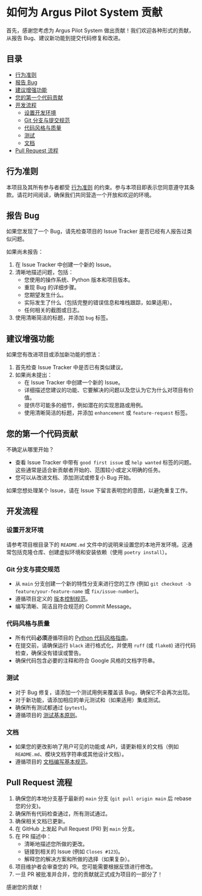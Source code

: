 # 如何为 Argus Pilot System 贡献

首先，感谢您考虑为 Argus Pilot System 做出贡献！我们欢迎各种形式的贡献，从报告 Bug、建议新功能到提交代码修复和改进。

## 目录

*   [行为准则](#行为准则)
*   [报告 Bug](#报告-bug)
*   [建议增强功能](#建议增强功能)
*   [您的第一个代码贡献](#您的第一个代码贡献)
*   [开发流程](#开发流程)
    *   [设置开发环境](#设置开发环境)
    *   [Git 分支与提交规范](#git-分支与提交规范)
    *   [代码风格与质量](#代码风格与质量)
    *   [测试](#测试)
    *   [文档](#文档)
*   [Pull Request 流程](#pull-request-流程)

## 行为准则

本项目及其所有参与者都受 [行为准则](./行为准则.md) 的约束。参与本项目即表示您同意遵守其条款。请花时间阅读，确保我们共同营造一个开放和欢迎的环境。

## 报告 Bug

如果您发现了一个 Bug，请先检查项目的 Issue Tracker 是否已经有人报告过类似问题。

如果尚未报告：

1.  在 Issue Tracker 中创建一个新的 Issue。
2.  清晰地描述问题，包括：
    *   您使用的操作系统、Python 版本和项目版本。
    *   重现 Bug 的详细步骤。
    *   您期望发生什么。
    *   实际发生了什么（包括完整的错误信息和堆栈跟踪，如果适用）。
    *   任何相关的截图或日志。
3.  使用清晰简洁的标题，并添加 `bug` 标签。

## 建议增强功能

如果您有改进项目或添加新功能的想法：

1.  首先检查 Issue Tracker 中是否已有类似建议。
2.  如果尚未提出：
    *   在 Issue Tracker 中创建一个新的 Issue。
    *   详细描述您建议的功能、它要解决的问题以及您认为它为什么对项目有价值。
    *   提供尽可能多的细节，例如潜在的实现思路或用例。
    *   使用清晰简洁的标题，并添加 `enhancement` 或 `feature-request` 标签。

## 您的第一个代码贡献

不确定从哪里开始？

*   查看 Issue Tracker 中带有 `good first issue` 或 `help wanted` 标签的问题。这些通常是适合新贡献者开始的、范围较小或定义明确的任务。
*   您可以从改进文档、添加测试或修复小 Bug 开始。

如果您想处理某个 Issue，请在 Issue 下留言表明您的意图，以避免重复工作。

## 开发流程

### 设置开发环境

请参考项目根目录下的 `README.md` 文件中的说明来设置您的本地开发环境。这通常包括克隆仓库、创建虚拟环境和安装依赖（使用 `poetry install`）。

### Git 分支与提交规范

*   从 `main` 分支创建一个新的特性分支来进行您的工作 (例如 `git checkout -b feature/your-feature-name` 或 `fix/issue-number`)。
*   遵循项目定义的 [版本控制规范](../../../开发规范/版本控制规范.md)。
*   编写清晰、简洁且符合规范的 Commit Message。

### 代码风格与质量

*   所有代码**必须**遵循项目的 [Python 代码风格指南](../../../开发规范/代码风格指南_Python.md)。
*   在提交前，请确保运行 `black` 进行格式化，并使用 `ruff` (或 `flake8`) 进行代码检查，确保没有错误或警告。
*   确保代码包含必要的注释和符合 Google 风格的文档字符串。

### 测试

*   对于 Bug 修复，请添加一个测试用例来覆盖该 Bug，确保它不会再次出现。
*   对于新功能，请添加相应的单元测试和（如果适用）集成测试。
*   确保所有测试都通过 (`pytest`)。
*   遵循项目的 [测试基本原则](../../../开发规范/测试基本原则.md)。

### 文档

*   如果您的更改影响了用户可见的功能或 API，请更新相关的文档（例如 `README.md`、模块文档字符串或其他设计文档）。
*   遵循项目的 [文档编写基本规范](../../../开发规范/文档编写基本规范.md)。

## Pull Request 流程

1.  确保您的本地分支基于最新的 `main` 分支 (`git pull origin main` 后 rebase 您的分支)。
2.  确保所有代码检查通过，所有测试通过。
3.  确保相关文档已更新。
4.  在 GitHub 上发起 Pull Request (PR) 到 `main` 分支。
5.  在 PR 描述中：
    *   清晰地描述您所做的更改。
    *   链接到相关的 Issue (例如 `Closes #123`)。
    *   解释您的解决方案和所做的选择（如果复杂）。
6.  项目维护者会审查您的 PR。您可能需要根据反馈进行修改。
7.  一旦 PR 被批准并合并，您的贡献就正式成为项目的一部分了！

感谢您的贡献！
